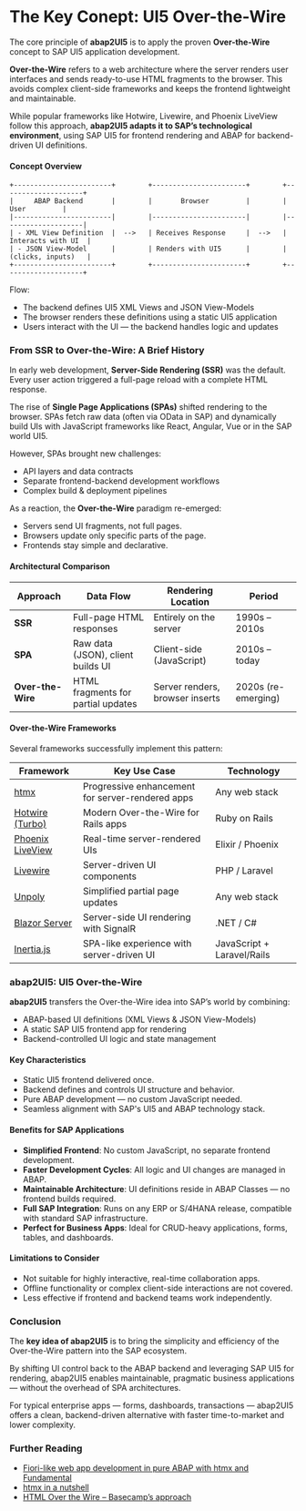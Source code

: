 # The Key Conept: UI5 Over-the-Wire

The core principle of **abap2UI5** is to apply the proven **Over-the-Wire** concept to SAP UI5 application development.

**Over-the-Wire** refers to a web architecture where the server renders user interfaces and sends ready-to-use HTML fragments to the browser. This avoids complex client-side frameworks and keeps the frontend lightweight and maintainable.

While popular frameworks like Hotwire, Livewire, and Phoenix LiveView follow this approach, **abap2UI5 adapts it to SAP’s technological environment**, using SAP UI5 for frontend rendering and ABAP for backend-driven UI definitions.

#### Concept Overview

```plaintext
+------------------------+        +-----------------------+        +--------------------+
|     ABAP Backend       |        |       Browser         |        |       User         |
|------------------------|        |-----------------------|        |--------------------|
| - XML View Definition  |  -->   | Receives Response     |  -->   | Interacts with UI  |
| - JSON View-Model      |        | Renders with UI5      |        | (clicks, inputs)   |
+------------------------+        +-----------------------+        +--------------------+
```
Flow:
- The backend defines UI5 XML Views and JSON View-Models
- The browser renders these definitions using a static UI5 application
- Users interact with the UI — the backend handles logic and updates

### From SSR to Over-the-Wire: A Brief History

In early web development, **Server-Side Rendering (SSR)** was the default. Every user action triggered a full-page reload with a complete HTML response.

The rise of **Single Page Applications (SPAs)** shifted rendering to the browser. SPAs fetch raw data (often via OData in SAP) and dynamically build UIs with JavaScript frameworks like React, Angular, Vue or in the SAP world UI5.

However, SPAs brought new challenges:
- API layers and data contracts
- Separate frontend-backend development workflows
- Complex build & deployment pipelines

As a reaction, the **Over-the-Wire** paradigm re-emerged:
- Servers send UI fragments, not full pages.
- Browsers update only specific parts of the page.
- Frontends stay simple and declarative.

#### Architectural Comparison

| Approach | Data Flow | Rendering Location | Period |
|----------|-----------|-------------------|--------|
| **SSR** | Full-page HTML responses | Entirely on the server | 1990s – 2010s |
| **SPA** | Raw data (JSON), client builds UI | Client-side (JavaScript) | 2010s – today |
| **Over-the-Wire** | HTML fragments for partial updates | Server renders, browser inserts | 2020s (re-emerging) |

#### Over-the-Wire Frameworks

Several frameworks successfully implement this pattern:

| Framework | Key Use Case | Technology |
|-----------|--------------|------------|
| [htmx](https://htmx.org/) | Progressive enhancement for server-rendered apps | Any web stack |
| [Hotwire (Turbo)](https://hotwired.dev/) | Modern Over-the-Wire for Rails apps | Ruby on Rails |
| [Phoenix LiveView](https://hexdocs.pm/phoenix_live_view) | Real-time server-rendered UIs | Elixir / Phoenix |
| [Livewire](https://livewire.laravel.com/) | Server-driven UI components | PHP / Laravel |
| [Unpoly](https://unpoly.com/) | Simplified partial page updates | Any web stack |
| [Blazor Server](https://learn.microsoft.com/en-us/aspnet/core/blazor/) | Server-side UI rendering with SignalR | .NET / C# |
| [Inertia.js](https://inertiajs.com/) | SPA-like experience with server-driven UI | JavaScript + Laravel/Rails |

### abap2UI5: UI5 Over-the-Wire

**abap2UI5** transfers the Over-the-Wire idea into SAP’s world by combining:
- ABAP-based UI definitions (XML Views & JSON View-Models)
- A static SAP UI5 frontend app for rendering
- Backend-controlled UI logic and state management

#### Key Characteristics
- Static UI5 frontend delivered once.
- Backend defines and controls UI structure and behavior.
- Pure ABAP development — no custom JavaScript needed.
- Seamless alignment with SAP's UI5 and ABAP technology stack.

#### Benefits for SAP Applications

- **Simplified Frontend**: No custom JavaScript, no separate frontend development.
- **Faster Development Cycles**: All logic and UI changes are managed in ABAP.
- **Maintainable Architecture**: UI definitions reside in ABAP Classes — no frontend builds required.
- **Full SAP Integration**: Runs on any ERP or S/4HANA release, compatible with standard SAP infrastructure.
- **Perfect for Business Apps**: Ideal for CRUD-heavy applications, forms, tables, and dashboards.

#### Limitations to Consider

- Not suitable for highly interactive, real-time collaboration apps.
- Offline functionality or complex client-side interactions are not covered.
- Less effective if frontend and backend teams work independently.

### Conclusion

The **key idea of abap2UI5** is to bring the simplicity and efficiency of the Over-the-Wire pattern into the SAP ecosystem.

By shifting UI control back to the ABAP backend and leveraging SAP UI5 for rendering, abap2UI5 enables maintainable, pragmatic business applications — without the overhead of SPA architectures.

For typical enterprise apps — forms, dashboards, transactions — abap2UI5 offers a clean, backend-driven alternative with faster time-to-market and lower complexity.

### Further Reading
- [Fiori-like web app development in pure ABAP with htmx and Fundamental](https://community.sap.com/t5/technology-blog-posts-by-members/fiori-like-web-app-development-in-pure-abap-with-htmx-and-fundamental/ba-p/13500763)
- [htmx in a nutshell](https://htmx.org/docs/#introduction)
- [HTML Over the Wire – Basecamp’s approach](https://signalvnoise.com/svn3/html-over-the-wire/)
